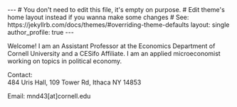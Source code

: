 <meta name="google-site-verification" content="zdzJC0-GtXE-1Cujl21GkwkC6S4fGM22HYsPT1vdALw" />
---
# You don't need to edit this file, it's empty on purpose.
# Edit theme's home layout instead if you wanna make some changes
# See: https://jekyllrb.com/docs/themes/#overriding-theme-defaults
layout: single
author_profile: true
---


Welcome! I am an Assistant Professor at the Economics Department of Cornell University and a CESifo Affiliate. I am an applied microeconomist working on topics in political economy. 

Contact:  
484 Uris Hall,
109 Tower Rd,
Ithaca NY 14853 

Email:  mnd43\[at]cornell.edu


